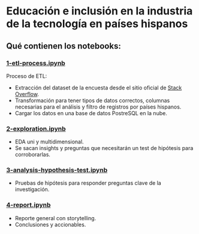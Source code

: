 # Educación e inclusión en la industria de la tecnología en países hispanos

## Qué contienen los notebooks:

### [1-etl-process.ipynb](https://github.com/anthonymanotoa/survey-dev/blob/main/notebooks/1-etl-process.ipynb)

Proceso de ETL:
- Extracción del dataset de la encuesta desde el sitio oficial de [Stack Overflow](https://insights.stackoverflow.com/survey).
- Transformación para tener tipos de datos correctos, columnas necesarias para el análisis y filtro de registros por países hispanos.
- Cargar los datos en una base de datos PostreSQL en la nube.

### [2-exploration.ipynb](https://github.com/anthonymanotoa/survey-dev/blob/main/notebooks/2-exploration.ipynb)

- EDA uni y multidimensional.
- Se sacan insights y preguntas que necesitarán un test de hipótesis para corroborarlas.

### [3-analysis-hypothesis-test.ipynb](https://github.com/anthonymanotoa/survey-dev/blob/main/notebooks/3-analysis-hypothesis-test.ipynb)

- Pruebas de hipótesis para responder preguntas clave de la investigación.

### [4-report.ipynb](https://github.com/anthonymanotoa/survey-dev/blob/main/notebooks/4-report.ipynb)

- Reporte general con storytelling.
- Conclusiones y accionables.